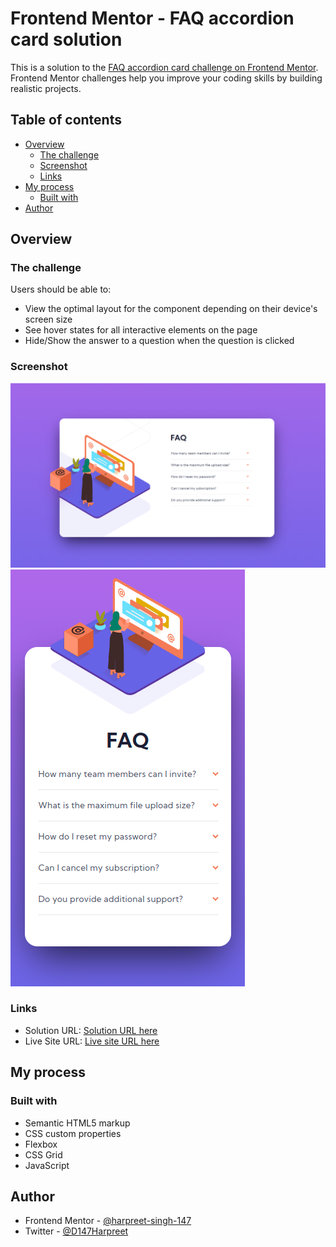 # Frontend Mentor - FAQ accordion card solution

This is a solution to the [FAQ accordion card challenge on Frontend Mentor](https://www.frontendmentor.io/challenges/faq-accordion-card-XlyjD0Oam). Frontend Mentor challenges help you improve your coding skills by building realistic projects.

## Table of contents

- [Overview](#overview)
  - [The challenge](#the-challenge)
  - [Screenshot](#screenshot)
  - [Links](#links)
- [My process](#my-process)
  - [Built with](#built-with)
- [Author](#author)

## Overview

### The challenge

Users should be able to:

- View the optimal layout for the component depending on their device's screen size
- See hover states for all interactive elements on the page
- Hide/Show the answer to a question when the question is clicked

### Screenshot

![](./images/faq-accordion-card-desktop-screenshot.png)
![](./images/faq-accordion-card-mobile-screenshot.png)

### Links

- Solution URL: [Solution URL here](https://www.frontendmentor.io/solutions/faq-accordion-card-in-html-css-and-vanilla-javascript-zn-moUM8s4)
- Live Site URL: [Live site URL here](https://harpreet-singh-147.github.io/front-end-mentor-faq-accordion-card-main/)

## My process

### Built with

- Semantic HTML5 markup
- CSS custom properties
- Flexbox
- CSS Grid
- JavaScript

## Author

- Frontend Mentor - [@harpreet-singh-147](https://www.frontendmentor.io/profile/harpreet-singh-147)
- Twitter - [@D147Harpreet](https://twitter.com/D147Harpreet)
